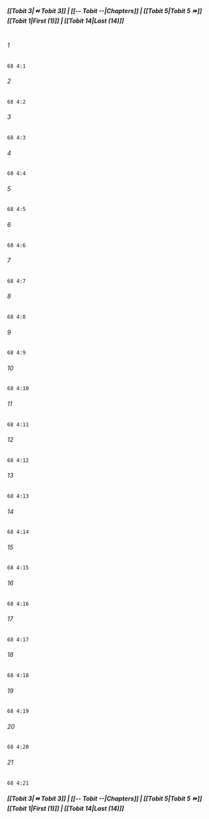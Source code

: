 
##### **[[Tobit 3|⏪ Tobit 3]] | [[-- Tobit --|Chapters]] | [[Tobit 5|Tobit 5 ⏩]]**<br>**[[Tobit 1|First (1)]] | [[Tobit 14|Last (14)]]**<br><br>

###### 1
``` verse
68 4:1
```
###### 2
``` verse
68 4:2
```
###### 3
``` verse
68 4:3
```
###### 4
``` verse
68 4:4
```
###### 5
``` verse
68 4:5
```
###### 6
``` verse
68 4:6
```
###### 7
``` verse
68 4:7
```
###### 8
``` verse
68 4:8
```
###### 9
``` verse
68 4:9
```
###### 10
``` verse
68 4:10
```
###### 11
``` verse
68 4:11
```
###### 12
``` verse
68 4:12
```
###### 13
``` verse
68 4:13
```
###### 14
``` verse
68 4:14
```
###### 15
``` verse
68 4:15
```
###### 16
``` verse
68 4:16
```
###### 17
``` verse
68 4:17
```
###### 18
``` verse
68 4:18
```
###### 19
``` verse
68 4:19
```
###### 20
``` verse
68 4:20
```
###### 21
``` verse
68 4:21
```

##### **[[Tobit 3|⏪ Tobit 3]] | [[-- Tobit --|Chapters]] | [[Tobit 5|Tobit 5 ⏩]]**<br>**[[Tobit 1|First (1)]] | [[Tobit 14|Last (14)]]**

